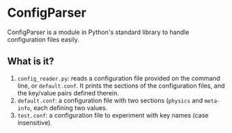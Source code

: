 # ConfigParser

ConfigParser is a module in Python's standard library to handle
configuration files easily.

## What is it?

1. `config_reader.py`: reads a configuration file provided on the command
   line, or `default.conf`.  It prints the sections of the configuration
   files, and the key/value pairs defined therein.
2. `default.conf`: a configuration file with two sections (`physics` and
   `meta-info`, each defining two values.
3. `test.conf`: a configuration file to experiment with key names
   (case insensitive).
